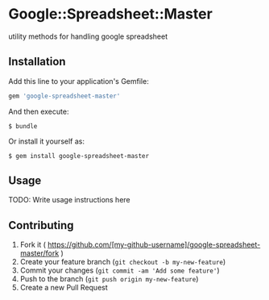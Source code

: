 # Google::Spreadsheet::Master

utility methods for handling google spreadsheet

## Installation

Add this line to your application's Gemfile:

```ruby
gem 'google-spreadsheet-master'
```

And then execute:

    $ bundle

Or install it yourself as:

    $ gem install google-spreadsheet-master

## Usage

TODO: Write usage instructions here

## Contributing

1. Fork it ( https://github.com/[my-github-username]/google-spreadsheet-master/fork )
2. Create your feature branch (`git checkout -b my-new-feature`)
3. Commit your changes (`git commit -am 'Add some feature'`)
4. Push to the branch (`git push origin my-new-feature`)
5. Create a new Pull Request
